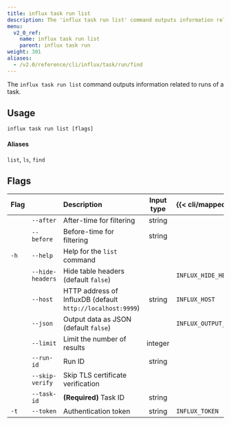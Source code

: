 ```yaml
---
title: influx task run list
description: The 'influx task run list' command outputs information related to runs of a task.
menu:
  v2_0_ref:
    name: influx task run list
    parent: influx task run
weight: 301
aliases:
  - /v2.0/reference/cli/influx/task/run/find
---
```


The `influx task run list` command outputs information related to runs of a task.

## Usage
```
influx task run list [flags]
```

#### Aliases
`list`, `ls`, `find`

## Flags
| Flag |                  | Description                                                | Input type  | {{< cli/mapped >}}    |
|:---- |:---              |:-----------                                                |:----------: |:------------------    |
|      | `--after`        | After-time for filtering                                   | string      |                       |
|      | `--before`       | Before-time for filtering                                  | string      |                       |
| `-h` | `--help`         | Help for the `list` command                                |             |                       |
|      | `--hide-headers` | Hide table headers (default `false`)                       |             | `INFLUX_HIDE_HEADERS` |
|      | `--host`         | HTTP address of InfluxDB (default `http://localhost:9999`) | string      | `INFLUX_HOST`         |
|      | `--json`         | Output data as JSON (default `false`)                      |             | `INFLUX_OUTPUT_JSON`  |
|      | `--limit`        | Limit the number of results                                | integer     |                       |
|      | `--run-id`       | Run ID                                                     | string      |                       |
|      | `--skip-verify`  | Skip TLS certificate verification                          |             |                       |
|      | `--task-id`      | **(Required)** Task ID                                     | string      |                       |
| `-t` | `--token`        | Authentication token                                       | string      | `INFLUX_TOKEN`        |
